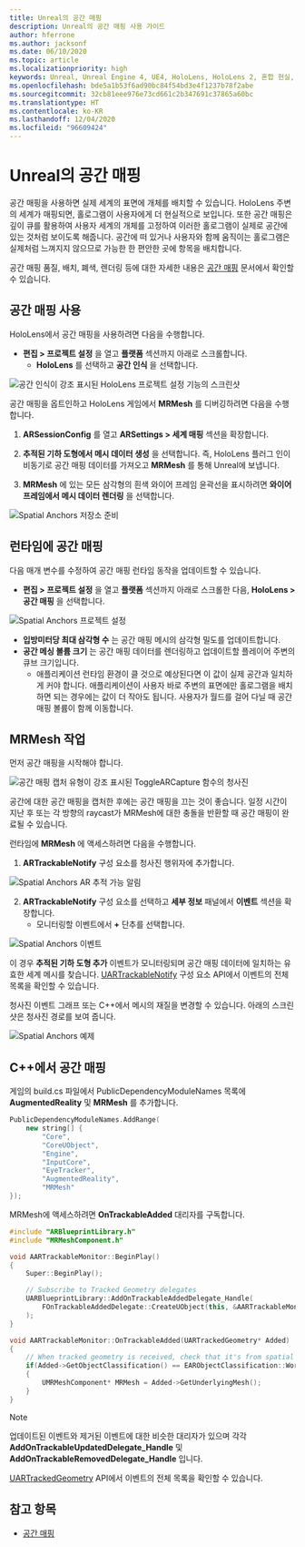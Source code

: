 ```yaml
---
title: Unreal의 공간 매핑
description: Unreal의 공간 매핑 사용 가이드
author: hferrone
ms.author: jacksonf
ms.date: 06/10/2020
ms.topic: article
ms.localizationpriority: high
keywords: Unreal, Unreal Engine 4, UE4, HoloLens, HoloLens 2, 혼합 현실, 개발, 기능, 설명서, 가이드, 홀로그램, 공간 매핑, 혼합 현실 헤드셋, windows mixed reality 헤드셋, 가상 현실 헤드셋
ms.openlocfilehash: bde5a1b53f6ad90bc84f54bd3e4f1237b78f2abe
ms.sourcegitcommit: 32cb81eee976e73cd661c2b347691c37865a60bc
ms.translationtype: HT
ms.contentlocale: ko-KR
ms.lasthandoff: 12/04/2020
ms.locfileid: "96609424"
---
```

# <a name="spatial-mapping-in-unreal"></a>Unreal의 공간 매핑

공간 매핑을 사용하면 실제 세계의 표면에 개체를 배치할 수 있습니다. HoloLens 주변의 세계가 매핑되면, 홀로그램이 사용자에게 더 현실적으로 보입니다. 또한 공간 매핑은 깊이 큐를 활용하여 사용자 세계의 개체를 고정하여 이러한 홀로그램이 실제로 공간에 있는 것처럼 보이도록 해줍니다. 공간에 떠 있거나 사용자와 함께 움직이는 홀로그램은 실제처럼 느껴지지 않으므로 가능한 한 편안한 곳에 항목을 배치합니다.

공간 매핑 품질, 배치, 폐색, 렌더링 등에 대한 자세한 내용은 [공간 매핑](../../design/spatial-mapping.md) 문서에서 확인할 수 있습니다.

## <a name="enabling-spatial-mapping"></a>공간 매핑 사용

HoloLens에서 공간 매핑을 사용하려면 다음을 수행합니다.
- **편집 > 프로젝트 설정** 을 열고 **플랫폼** 섹션까지 아래로 스크롤합니다.    
    + **HoloLens** 를 선택하고 **공간 인식** 을 선택합니다.

![공간 인식이 강조 표시된 HoloLens 프로젝트 설정 기능의 스크린샷](images/unreal-spatial-mapping-img-01.png)

공간 매핑을 옵트인하고 HoloLens 게임에서 **MRMesh** 를 디버깅하려면 다음을 수행합니다.
1. **ARSessionConfig** 를 열고 **ARSettings > 세계 매핑** 섹션을 확장합니다. 

2. **추적된 기하 도형에서 메시 데이터 생성** 을 선택합니다. 즉, HoloLens 플러그 인이 비동기로 공간 매핑 데이터를 가져오고 **MRMesh** 를 통해 Unreal에 보냅니다. 
3. **MRMesh** 에 있는 모든 삼각형의 흰색 와이어 프레임 윤곽선을 표시하려면 **와이어 프레임에서 메시 데이터 렌더링** 을 선택합니다. 

![Spatial Anchors 저장소 준비](images/unreal-spatialmapping-arsettings.PNG)


## <a name="spatial-mapping-at-runtime"></a>런타임에 공간 매핑
다음 매개 변수를 수정하여 공간 매핑 런타임 동작을 업데이트할 수 있습니다.

- **편집 > 프로젝트 설정** 을 열고 **플랫폼** 섹션까지 아래로 스크롤한 다음, **HoloLens > 공간 매핑** 을 선택합니다. 

![Spatial Anchors 프로젝트 설정](images/unreal-spatialmapping-projectsettings.PNG)

- **입방미터당 최대 삼각형 수** 는 공간 매핑 메시의 삼각형 밀도를 업데이트합니다.  
- **공간 메싱 볼륨 크기** 는 공간 매핑 데이터를 렌더링하고 업데이트할 플레이어 주변의 큐브 크기입니다.  
    + 애플리케이션 런타임 환경이 클 것으로 예상된다면 이 값이 실제 공간과 일치하게 커야 합니다. 애플리케이션이 사용자 바로 주변의 표면에만 홀로그램을 배치하면 되는 경우에는 값이 더 작아도 됩니다. 사용자가 월드를 걸어 다닐 때 공간 매핑 볼륨이 함께 이동합니다. 

## <a name="working-with-mrmesh"></a>MRMesh 작업

먼저 공간 매핑을 시작해야 합니다.

![공간 매핑 캡처 유형이 강조 표시된 ToggleARCapture 함수의 청사진](images/unreal-spatial-mapping-img-02.png)

공간에 대한 공간 매핑을 캡처한 후에는 공간 매핑을 끄는 것이 좋습니다.  일정 시간이 지난 후 또는 각 방향의 raycast가 MRMesh에 대한 충돌을 반환할 때 공간 매핑이 완료될 수 있습니다.

런타임에 **MRMesh** 에 액세스하려면 다음을 수행합니다.
1. **ARTrackableNotify** 구성 요소를 청사진 행위자에 추가합니다. 

![Spatial Anchors AR 추적 가능 알림](images/unreal-spatialmapping-artrackablenotify.PNG)

2. **ARTrackableNotify** 구성 요소를 선택하고 **세부 정보** 패널에서 **이벤트** 섹션을 확장합니다. 
    - 모니터링할 이벤트에서 **+** 단추를 선택합니다. 

![Spatial Anchors 이벤트](images/unreal-spatialmapping-events.PNG)

이 경우 **추적된 기하 도형 추가** 이벤트가 모니터링되며 공간 매핑 데이터에 일치하는 유효한 세계 메시를 찾습니다. [UARTrackableNotify](https://docs.unrealengine.com/API/Runtime/AugmentedReality/UARTrackableNotifyComponent/index.html) 구성 요소 API에서 이벤트의 전체 목록을 확인할 수 있습니다. 

청사진 이벤트 그래프 또는 C++에서 메시의 재질을 변경할 수 있습니다. 아래의 스크린샷은 청사진 경로를 보여 줍니다. 

![Spatial Anchors 예제](images/unreal-spatialmapping-example.PNG)

## <a name="spatial-mapping-in-c"></a>C++에서 공간 매핑

게임의 build.cs 파일에서 PublicDependencyModuleNames 목록에 **AugmentedReality** 및 **MRMesh** 를 추가합니다.

```cpp
PublicDependencyModuleNames.AddRange(
    new string[] {
        "Core",
        "CoreUObject",
        "Engine",
        "InputCore",    
        "EyeTracker",
        "AugmentedReality",
        "MRMesh"
});
```

MRMesh에 액세스하려면 **OnTrackableAdded** 대리자를 구독합니다.

```cpp
#include "ARBlueprintLibrary.h"
#include "MRMeshComponent.h"

void AARTrackableMonitor::BeginPlay()
{
    Super::BeginPlay();

    // Subscribe to Tracked Geometry delegates
    UARBlueprintLibrary::AddOnTrackableAddedDelegate_Handle(
        FOnTrackableAddedDelegate::CreateUObject(this, &AARTrackableMonitor::OnTrackableAdded)
    );
}

void AARTrackableMonitor::OnTrackableAdded(UARTrackedGeometry* Added)
{
    // When tracked geometry is received, check that it's from spatial mapping
    if(Added->GetObjectClassification() == EARObjectClassification::World)
    {
        UMRMeshComponent* MRMesh = Added->GetUnderlyingMesh();
    }
}
```

> [!NOTE]
> 업데이트된 이벤트와 제거된 이벤트에 대한 비슷한 대리자가 있으며 각각 **AddOnTrackableUpdatedDelegate_Handle** 및 **AddOnTrackableRemovedDelegate_Handle** 입니다.
>
> [UARTrackedGeometry](https://docs.unrealengine.com/API/Runtime/AugmentedReality/UARTrackedGeometry/index.html) API에서 이벤트의 전체 목록을 확인할 수 있습니다.

## <a name="see-also"></a>참고 항목
* [공간 매핑](../../design/spatial-mapping.md)
